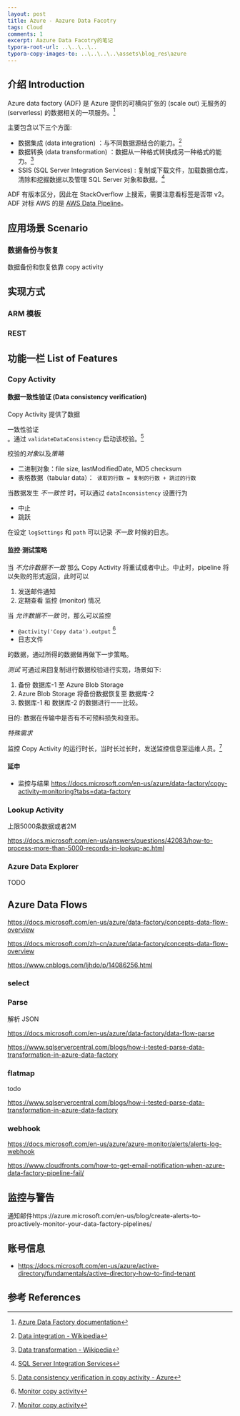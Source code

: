 ```yaml
---
layout: post 
title: Azure - Aazure Data Facotry
tags: Cloud
comments: 1 
excerpt: Aazure Data Facotry的笔记
typora-root-url: ..\..\..\..
typora-copy-images-to: ..\..\..\..\assets\blog_res\azure
---
```


## 介绍 Introduction

Azure data factory (ADF) 是 Azure 提供的可横向扩张的 (scale out) 无服务的 (serverless) 的数据相关的一项服务。[^1]

主要包含以下三个方面: 

- 数据集成 (data integration) ：与不同数据源结合的能力。[^3]
- 数据转换 (data transformation) ：数据从一种格式转换成另一种格式的能力。[^4]
- SSIS (SQL Server Integration Services) : 复制或下载文件，加载数据仓库，清除和挖掘数据以及管理 SQL Server 对象和数据。[^2] 

ADF 有版本区分，因此在 StackOverflow 上搜索，需要注意看标签是否带 v2。ADF 对标 AWS 的是 [AWS Data Pipeline](https://aws.amazon.com/cn/datapipeline)。



## 应用场景 Scenario

### 数据备份与恢复

数据备份和恢复依靠 copy activity



## 实现方式



### ARM 模板



### REST









## 功能一栏 List of Features

### Copy Activity

#### 数据一致性验证 (Data consistency verification) 

Copy Activity 提供了数据<div class='sup' data-title="以确保数据不仅成功地从源存储复制到目标存储，而且验证了源存储和目标存储之间的一致性。">一致性验证</div>。通过 `validateDataConsistency` 启动该校验。[^5]

校验的*对象*以及*策略*

- 二进制对象：file size, lastModifiedDate, MD5 checksum 
- 表格数据（tabular data）：` 读取的行数 = 复制的行数 + 跳过的行数`

当数据发生 *不一致性* 时，可以通过 `dataInconsistency` 设置行为

- 中止
- 跳跃

在设定 `logSettings` 和 `path` 可以记录 *不一致* 时候的日志。

#### 监控·测试策略

当 *不允许数据不一致* 那么 Copy Activity 将重试或者中止。中止时，pipeline 将以失败的形式返回，此时可以

1. 发送邮件通知
2. 定期查看 监控 (monitor) 情况 

当 *允许数据不一致* 时，那么可以监控 

- `@activity('Copy data').output` [^6]
- 日志文件

的数据，通过所得的数据做再做下一步策略。

<p>

*测试* 可通过来回复制进行数据校验进行实现，场景如下: 

1. 备份 数据库-1 至 Azure Blob Storage
2. Azure Blob Storage 将备份数据恢复至 数据库-2
3. 数据库-1 和 数据库-2 的数据进行一一比较。

目的: 数据在传输中是否有不可预料损失和变形。

<p>

*特殊需求*

监控 Copy Activity 的运行时长，当时长过长时，发送监控信息至运维人员。[^6]





#### 延申

- 监控与结果 https://docs.microsoft.com/en-us/azure/data-factory/copy-activity-monitoring?tabs=data-factory









### Lookup Activity

上限5000条数据或者2M

https://docs.microsoft.com/en-us/answers/questions/42083/how-to-process-more-than-5000-records-in-lookup-ac.html





### Azure Data Explorer

TODO



## Azure Data Flows

https://docs.microsoft.com/en-us/azure/data-factory/concepts-data-flow-overview

https://docs.microsoft.com/zh-cn/azure/data-factory/concepts-data-flow-overview

https://www.cnblogs.com/ljhdo/p/14086256.html

### select



### Parse

解析 JSON

https://docs.microsoft.com/en-us/azure/data-factory/data-flow-parse

https://www.sqlservercentral.com/blogs/how-i-tested-parse-data-transformation-in-azure-data-factory

### flatmap

todo

https://www.sqlservercentral.com/blogs/how-i-tested-parse-data-transformation-in-azure-data-factory



### webhook

https://docs.microsoft.com/en-us/azure/azure-monitor/alerts/alerts-log-webhook

https://www.cloudfronts.com/how-to-get-email-notification-when-azure-data-factory-pipeline-fail/

## 监控与警告

通知邮件https://azure.microsoft.com/en-us/blog/create-alerts-to-proactively-monitor-your-data-factory-pipelines/

## 账号信息

- https://docs.microsoft.com/en-us/azure/active-directory/fundamentals/active-directory-how-to-find-tenant





## 参考 References

[^1]: [Azure Data Factory documentation](https://docs.microsoft.com/en-us/azure/data-factory/)
[^2]: [SQL Server Integration Services](https://docs.microsoft.com/zh-cn/sql/integration-services/sql-server-integration-services?view=sql-server-ver15)
[^3]: [Data integration - Wikipedia](https://en.wikipedia.org/wiki/Data_integration)
[^4]:[Data transformation - Wikipedia](https://en.wikipedia.org/wiki/Data_transformation)

[^5]: [Data consistency verification in copy activity - Azure](https://docs.microsoft.com/en-us/azure/data-factory/copy-activity-data-consistency)
[^6]: [Monitor copy activity](https://docs.microsoft.com/en-us/azure/data-factory/copy-activity-monitoring)

